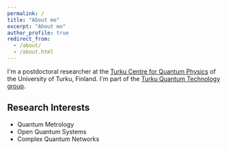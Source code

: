 ```yaml
---
permalink: /
title: "About me"
excerpt: "About me"
author_profile: true
redirect_from: 
  - /about/
  - /about.html
---
```


I'm a postdoctoral researcher at the [Turku Centre for Quantum Physics](https://www.tcqp.fi) of the University of Turku, Finland.
I'm part of the [Turku Quantum Technology group](https://www.tqt.fi).

## Research Interests
* Quantum Metrology
* Open Quantum Systems
* Complex Quantum Networks
